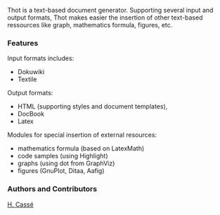 Thot is a text-based document generator. Supporting several input and output formats, Thot makes easier the insertion of other text-based ressources like graph, mathematics formula, figures, etc.

### Features

Input formats includes:
* Dokuwiki
* Textile

Output formats:
* HTML (supporting styles and document templates),
* DocBook
* Latex

Modules for special insertion of external resources:
* mathematics formula (based on LatexMath)
* code samples (using Highlight)
* graphs (using dot from GraphViz)
* figures (GnuPlot, Ditaa, Aafig)

### Authors and Contributors
[H. Cassé](mailto:hugues.casse@laposte.net)
